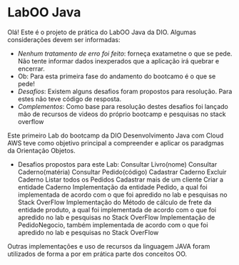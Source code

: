 # LabOO Java

Olá! Este é o projeto de prática do LabOO Java da DIO. Algumas considerações devem ser informadas:

* _Nenhum tratamento de erro foi feito_: forneça exatametne o que se pede. Não tente informar dados inexperados que a aplicação irá quebrar e encerrar.
* Ob: Para esta primeira fase do andamento do bootcamo é o que se pede!
* _Desafios_: Existem alguns desafios foram propostos para resolução. Para estes não teve código de resposta.
* _Complementos_: Como base para resolução destes desafios foi lançado mão de recursos de videos do próprio bootcamp e pesquisas no stack overflow 

Este primeiro Lab do bootcamp da DIO Desenvolvimento Java com Cloud AWS teve como objetivo principal a compreender e aplicar os paradgmas da Orientação Objetos.

 * Desafios propostos para este Lab:
   Consultar Livro(nome)
   Consultar Caderno(matéria)
   Consultar Pedido(código)
   Cadastrar Caderno
   Excluir Caderno
   Listar todos os Pedidos
   Cadastrar mais de um cliente
   Criar a entidade Caderno 
   Implementação da entidade Pedido, a qual foi implementada de acordo com o que foi apredido no lab e pesquisas no Stack OverFlow
   Implementação do Método de cálculo de frete da entidade produto, a qual foi implementada de acordo com o que foi apredido no lab e pesquisas no Stack OverFlow
   Implementação de PedidoNegocio, também implementada de acordo com o que foi apredido no lab e pesquisas no Stack OverFlow
   
  Outras implementações e uso de recursos da linguagem JAVA foram utilizados de forma a por em prática parte dos conceitos OO.    
